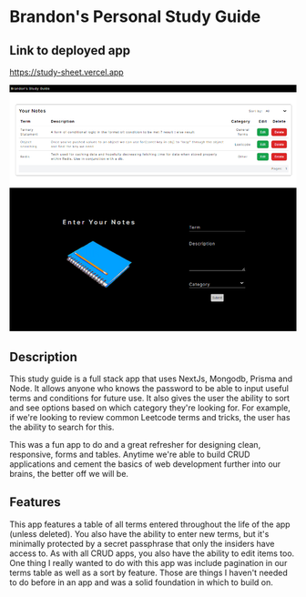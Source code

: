 # Brandon's Personal Study Guide

## Link to deployed app

https://study-sheet.vercel.app

![Study guide app](./public/appscreenshot.png)

## Description

This study guide is a full stack app that uses NextJs, Mongodb, Prisma and Node. It allows anyone who knows the password to be able to input useful terms and conditions for future use. It also gives the user the ability to sort and see options based on which category they're looking for. For example, if we're looking to review common Leetcode terms and tricks, the user has the ability to search for this.

This was a fun app to do and a great refresher for designing clean, responsive, forms and tables. Anytime we're able to build CRUD applications and cement the basics of web development further into our brains, the better off we will be.

## Features

This app features a table of all terms entered throughout the life of the app (unless deleted). You also have the ability to enter new terms, but it's minimally protected by a secret passphrase that only the insiders have access to. As with all CRUD apps, you also have the ability to edit items too. One thing I really wanted to do with this app was include pagination in our terms table as well as a sort by feature. Those are things I haven't needed to do before in an app and was a solid foundation in which to build on.